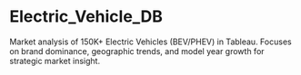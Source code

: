# Electric_Vehicle_DB
Market analysis of 150K+ Electric Vehicles (BEV/PHEV) in Tableau. Focuses on brand dominance, geographic trends, and model year growth for strategic market insight.
